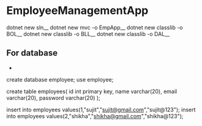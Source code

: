 # EmployeeManagementApp

dotnet new sln__
dotnet new mvc -o EmpApp__
dotnet new classlib -o BOL__
dotnet new classlib -o BLL__
dotnet new classlib -o DAL__











## For database
-
create database employee;
use employee;

create table employees(
id int primary key,
name varchar(20),
email varchar(20),
password varchar(20)
);

insert into employees values(1,"sujit","sujit@gmail.com","sujit@123");
insert into employees values(2,"shikha","shikha@gmail.com","shikha@123");

